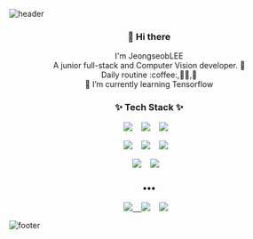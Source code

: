![header](https://capsule-render.vercel.app/api?type=wave&color=auto&height=300&section=header&text=Jeongseob%20Lee&fontSize=90)

<h3 align="center"> 👋 Hi there</h3>
<p align="center">
I'm JeongseobLEE<br>
A junior full-stack and Computer Vision developer. 🌱 <br>
Daily routine :coffee:,👩‍💻,🧘<br>
🌱 I’m currently learning Tensorflow
</p>

<h3 align="center">✨ Tech Stack ✨ </h3>

<p align="center">
  <img src="https://img.shields.io/badge/Javascript%20-F7DF1E.svg?&style=for-the-badge&logo=javascript&logoColor=white"/>&nbsp;&nbsp;&nbsp;
  <img src="https://img.shields.io/badge/React%20-61DAFB?&style=for-the-badge&logo=react&logoColor=white"/>&nbsp;&nbsp;&nbsp;
  <img src="https://img.shields.io/badge/Python%20-EB3C00.svg?&style=for-the-badge&logo=python&logoColor=white"/>&nbsp;&nbsp;&nbsp;
</p>
<p align="center">
  <img src="https://img.shields.io/badge/Tensorflow%20-FF6F00.svg?&style=for-the-badge&logo=tensorflow&logoColor=white"/>&nbsp;&nbsp;&nbsp;
  <img src="https://img.shields.io/badge/AWS%20-232F3E.svg?&style=for-the-badge&logo=amazon-aws&logoColor=white"/>&nbsp;&nbsp;&nbsp;
  <img src="https://img.shields.io/badge/pythoch%20-FF0000.svg?&style=for-the-badge&logo=pytorch&logoColor=white"/>&nbsp;&nbsp;&nbsp;
</p>
<p align="center">
  <img src="https://img.shields.io/badge/Node.js%20-339933.svg?&style=for-the-badge&logo=nodejs&logoColor=white"/>&nbsp;&nbsp;&nbsp;
  <img src="https://img.shields.io/badge/TypeScript%20-B366F6.svg?&style=for-the-badge&logo=typescript&logoColor=white"/>&nbsp;&nbsp;&nbsp;
 </p>
<h3 align="center">•••</h3>


  
  
<p align="center" align="right">
    <a target="_blank" href="https://https://www.instagram.com/zxcvbnmqrt/"><img src="http://img.shields.io/badge/-Instagram-E4405F.svg?style=flat-square&logo=instagram&logoColor=white&&locoColor=white"</a>&nbsp;&nbsp;&nbsp;
    <a target="_blank" target="_blank"href="https://m.facebook.com/profile.php?ref=bookmarks"><img src="https://img.shields.io/badge/Facebook-1877F2.svg?&style=flat-square&logo=facebook&logoColor=white" /></a>&nbsp;&nbsp;&nbsp;
  <a target="_blank" href="mailto:lgsgst5613@gmail.com?subject=Hello%20Ileri,%20From%20Github"><img src="https://img.shields.io/badge/gmail-%23D14836.svg?&style=flat-square&logo=gmail&logoColor=white" /></a>&nbsp;&nbsp;&nbsp;
</p>

![footer](https://capsule-render.vercel.app/api?type=wave&color=auto&height=200&section=footer&text=%20&fontSize=90)

